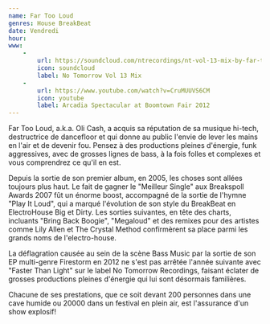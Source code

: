 ```yaml
---
name: Far Too Loud
genres: House BreakBeat
date: Vendredi
hour:
www:
    -
        url: https://soundcloud.com/ntrecordings/nt-vol-13-mix-by-far-too-loud
        icon: soundcloud
        label: No Tomorrow Vol 13 Mix
    -
        url: https://www.youtube.com/watch?v=CruMUUVS6CM
        icon: youtube
        label: Arcadia Spectacular at Boomtown Fair 2012
---
```

Far Too Loud, a.k.a. Oli Cash, a acquis sa réputation de sa musique hi-tech, destructrice de dancefloor et qui donne au public l'envie de lever les mains en l'air et de devenir fou.
Pensez à des productions pleines d'énergie, funk aggressives, avec de grosses lignes de bass, à la fois folles et complexes et vous comprendrez ce qu'il en est.

Depuis la sortie de son premier album, en 2005, les choses sont allées toujours plus haut. Le fait de gagner le "Meilleur Single" aux Breakspoll Awards 2007 fût un énorme boost, accompagné de la sortie de l'hymne "Play It Loud", qui a marqué l'évolution de son style du BreakBeat en ElectroHouse Big et Dirty. Les sorties suivantes, en tête des charts, incluants "Bring Back Boogie", "Megaloud" et des remixes pour des artistes comme Lily Allen et The Crystal Method confirmèrent sa place parmi les grands noms de l'electro-house.

La déflagration causée au sein de la scène Bass Music par la sortie de son EP multi-genre Firestorm en 2012 ne s'est pas arrêtée l'année suivante avec "Faster Than Light" sur le label No Tomorrow Recordings, faisant éclater de grosses productions pleines d'énergie qui lui sont désormais familières.

Chacune de ses prestations, que ce soit devant 200 personnes dans une cave humide ou 20000 dans un festival en plein air, est l'assurance d'un show explosif!
